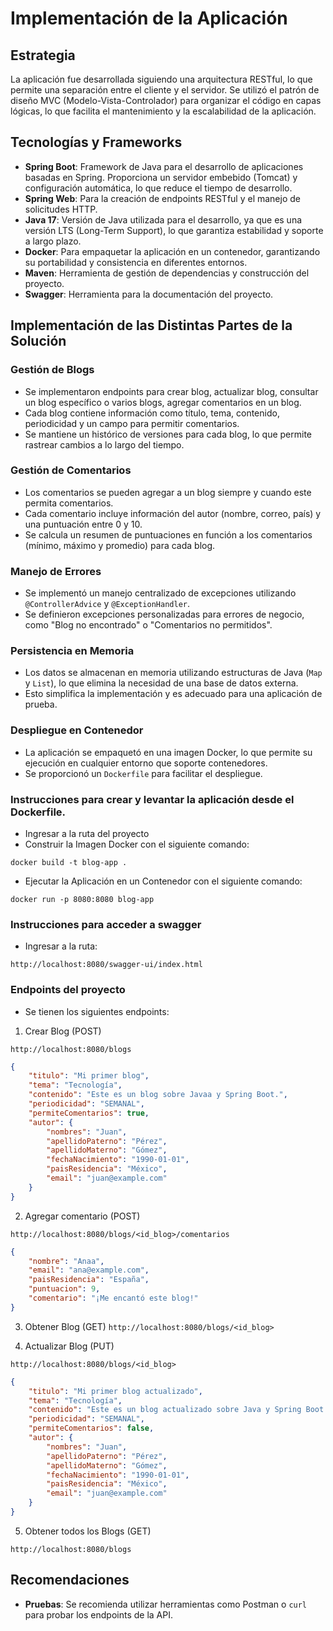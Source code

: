 # Implementación de la Aplicación

## Estrategia
La aplicación fue desarrollada siguiendo una arquitectura RESTful, lo que permite una separación entre el cliente y el servidor. Se utilizó el patrón de diseño MVC (Modelo-Vista-Controlador) para organizar el código en capas lógicas, lo que facilita el mantenimiento y la escalabilidad de la aplicación.

## Tecnologías y Frameworks
- **Spring Boot**: Framework de Java para el desarrollo de aplicaciones basadas en Spring. Proporciona un servidor embebido (Tomcat) y configuración automática, lo que reduce el tiempo de desarrollo.
- **Spring Web**: Para la creación de endpoints RESTful y el manejo de solicitudes HTTP.
- **Java 17**: Versión de Java utilizada para el desarrollo, ya que es una versión LTS (Long-Term Support), lo que garantiza estabilidad y soporte a largo plazo.
- **Docker**: Para empaquetar la aplicación en un contenedor, garantizando su portabilidad y consistencia en diferentes entornos.
- **Maven**: Herramienta de gestión de dependencias y construcción del proyecto.
- **Swagger**: Herramienta para la documentación del proyecto.

## Implementación de las Distintas Partes de la Solución

### Gestión de Blogs
- Se implementaron endpoints para crear blog, actualizar blog, consultar un blog específico o varios blogs, agregar comentarios en un blog.
- Cada blog contiene información como título, tema, contenido, periodicidad y un campo para permitir comentarios.
- Se mantiene un histórico de versiones para cada blog, lo que permite rastrear cambios a lo largo del tiempo.

### Gestión de Comentarios
- Los comentarios se pueden agregar a un blog siempre y cuando este permita comentarios.
- Cada comentario incluye información del autor (nombre, correo, país) y una puntuación entre 0 y 10.
- Se calcula un resumen de puntuaciones en función a los comentarios (mínimo, máximo y promedio) para cada blog.

### Manejo de Errores
- Se implementó un manejo centralizado de excepciones utilizando `@ControllerAdvice` y `@ExceptionHandler`.
- Se definieron excepciones personalizadas para errores de negocio, como "Blog no encontrado" o "Comentarios no permitidos".

### Persistencia en Memoria
- Los datos se almacenan en memoria utilizando estructuras de Java (`Map` y `List`), lo que elimina la necesidad de una base de datos externa.
- Esto simplifica la implementación y es adecuado para una aplicación de prueba.

### Despliegue en Contenedor
- La aplicación se empaquetó en una imagen Docker, lo que permite su ejecución en cualquier entorno que soporte contenedores.
- Se proporcionó un `Dockerfile` para facilitar el despliegue.

### Instrucciones para crear y levantar la aplicación desde el Dockerfile.
- Ingresar a la ruta del proyecto
- Construir la Imagen Docker con el siguiente comando:

`docker build -t blog-app .`

- Ejecutar la Aplicación en un Contenedor con el siguiente comando:

`docker run -p 8080:8080 blog-app`

### Instrucciones para acceder a swagger
- Ingresar a la ruta:

`http://localhost:8080/swagger-ui/index.html`

### Endpoints del proyecto
- Se tienen los siguientes endpoints:

1. Crear Blog (POST)

`http://localhost:8080/blogs`

```json
{
    "titulo": "Mi primer blog",
    "tema": "Tecnología",
    "contenido": "Este es un blog sobre Javaa y Spring Boot.",
    "periodicidad": "SEMANAL",
    "permiteComentarios": true,
    "autor": {
        "nombres": "Juan",
        "apellidoPaterno": "Pérez",
        "apellidoMaterno": "Gómez",
        "fechaNacimiento": "1990-01-01",
        "paisResidencia": "México",
        "email": "juan@example.com"
    }
}
```

2. Agregar comentario (POST)

`http://localhost:8080/blogs/<id_blog>/comentarios`

```json
{
    "nombre": "Anaa",
    "email": "ana@example.com",
    "paisResidencia": "España",
    "puntuacion": 9,
    "comentario": "¡Me encantó este blog!"
}
```

3. Obtener Blog (GET)
`http://localhost:8080/blogs/<id_blog>`

4. Actualizar Blog (PUT)

`http://localhost:8080/blogs/<id_blog>`

```json
{
    "titulo": "Mi primer blog actualizado",
    "tema": "Tecnología",
    "contenido": "Este es un blog actualizado sobre Java y Spring Boot.",
    "periodicidad": "SEMANAL",
    "permiteComentarios": false,
    "autor": {
        "nombres": "Juan",
        "apellidoPaterno": "Pérez",
        "apellidoMaterno": "Gómez",
        "fechaNacimiento": "1990-01-01",
        "paisResidencia": "México",
        "email": "juan@example.com"
    }
}
```

5. Obtener todos los Blogs (GET)

`http://localhost:8080/blogs`

## Recomendaciones
- **Pruebas**: Se recomienda utilizar herramientas como Postman o `curl` para probar los endpoints de la API.
